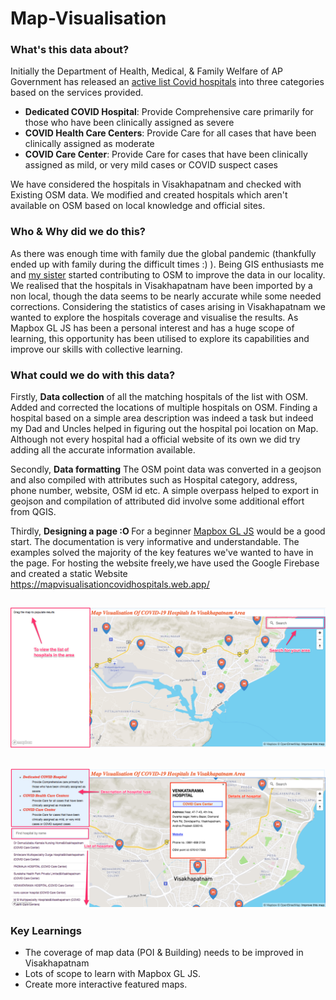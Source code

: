 # Map-Visualisation
### What's this data about?
Initially the Department of Health, Medical, & Family Welfare of AP Government has released an [active list Covid hospitals](http://hmfw.ap.gov.in/COVID-19%20IEC/COVID-19%20Hospitals.pdf) into three categories based on the services provided. 
* <b>Dedicated COVID Hospital</b>: Provide Comprehensive care primarily for those who have been clinically assigned as severe
* <b>COVID Health Care Centers</b>: Provide Care for all cases that have been clinically assigned as moderate
* <b>COVID Care Center</b>: Provide Care for cases that have been clinically assigned as mild, or very mild cases or COVID suspect cases

We have considered the hospitals in Visakhapatnam and checked with Existing OSM data. We modified and created hospitals which aren't available on OSM based on local knowledge and official sites.

###  Who & Why did we do this?
As there was enough time with family due the global pandemic (thankfully ended up with family during the difficult times :) ). Being GIS enthusiasts me and [my sister](https://www.openstreetmap.org/user/marthaleena) started contributing to OSM to improve the data in our locality. We realised that the hospitals in Visakhapatnam have been imported by a non local, though the data seems to be nearly accurate while some needed corrections. Considering the statistics of cases arising in Visakhapatnam we wanted to explore the hospitals coverage and visualise the results. As Mapbox GL JS has been a personal interest and has a huge scope of learning, this opportunity has been utilised to explore its capabilities and improve our skills with collective learning.

### What could we do with this data?
Firstly, <b>Data collection</b> of all the matching hospitals of the list with OSM. Added and corrected the locations of multiple hospitals on OSM. Finding a hospital based on a simple area description was indeed a task but indeed my Dad and Uncles helped in figuring out the hospital poi location on Map. Although not every hospital had a official website of its own we did try adding all the accurate information available.

Secondly, <b>Data formatting</b> The OSM point data was converted in a geojson and also compiled with attributes such as Hospital category, address, phone number, website, OSM id etc. A simple overpass helped to export in geojson and compilation of attributed did involve some additional effort from QGIS.

Thirdly, <b>Designing a page :O </b>For a beginner [Mapbox GL JS](https://docs.mapbox.com/mapbox-gl-js/api/) would be a good start. The documentation is very informative and understandable. The examples solved the majority of the key features we've wanted to have in the page.
For hosting the website freely,we have used the Google Firebase and created a static Website
https://mapvisualisationcovidhospitals.web.app/

![Image](https://github.com/marylikhitha/Map-Visualisation/blob/main/link1.png)
----------
![Image](https://github.com/marylikhitha/Map-Visualisation/blob/main/link2.png)
----------
### Key Learnings
* The coverage of map data (POI & Building) needs to be improved in Visakhapatnam
* Lots of scope to learn with Mapbox GL JS.
* Create more interactive featured maps.
